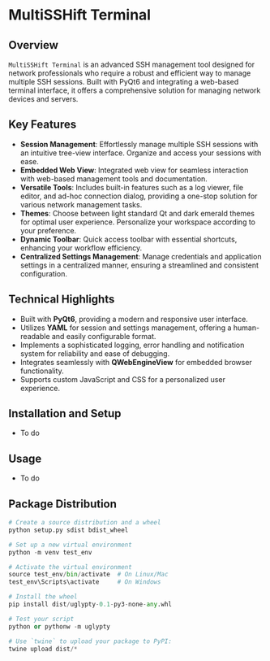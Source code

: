 
# MultiSSHift Terminal

## Overview
`MultiSSHift Terminal` is an advanced SSH management tool designed for network professionals who require a robust and efficient way to manage multiple SSH sessions. Built with PyQt6 and integrating a web-based terminal interface, it offers a comprehensive solution for managing network devices and servers.

## Key Features
- **Session Management**: Effortlessly manage multiple SSH sessions with an intuitive tree-view interface. Organize and access your sessions with ease.
- **Embedded Web View**: Integrated web view for seamless interaction with web-based management tools and documentation.
- **Versatile Tools**: Includes built-in features such as a log viewer, file editor, and ad-hoc connection dialog, providing a one-stop solution for various network management tasks.
- **Themes**: Choose between light standard Qt and dark emerald themes for optimal user experience. Personalize your workspace according to your preference.
- **Dynamic Toolbar**: Quick access toolbar with essential shortcuts, enhancing your workflow efficiency.
- **Centralized Settings Management**: Manage credentials and application settings in a centralized manner, ensuring a streamlined and consistent configuration.

## Technical Highlights
- Built with **PyQt6**, providing a modern and responsive user interface.
- Utilizes **YAML** for session and settings management, offering a human-readable and easily configurable format.
- Implements a sophisticated logging, error handling and notification system for reliability and ease of debugging.
- Integrates seamlessly with **QWebEngineView** for embedded browser functionality.
- Supports custom JavaScript and CSS for a personalized user experience.

## Installation and Setup
* To do

## Usage
* To do

## Package Distribution

```python
# Create a source distribution and a wheel
python setup.py sdist bdist_wheel

# Set up a new virtual environment
python -m venv test_env

# Activate the virtual environment
source test_env/bin/activate  # On Linux/Mac
test_env\Scripts\activate     # On Windows

# Install the wheel
pip install dist/uglypty-0.1-py3-none-any.whl

# Test your script
python or pythonw -m uglypty

# Use `twine` to upload your package to PyPI: 
twine upload dist/* 
